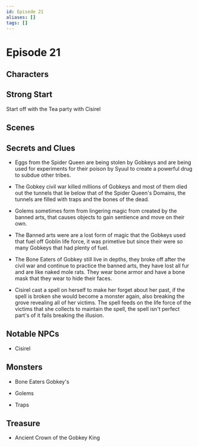 ```yaml
---
id: Episode 21
aliases: []
tags: []
---
```


# Episode 21

## Characters

## Strong Start
Start off with the Tea party with Cisirel
    
## Scenes

## Secrets and Clues
- Eggs from the Spider Queen are being stolen by Gobkeys and are being used for experiments for their poison by Syuul to create a powerful drug to subdue other tribes.

- The Gobkey civil war killed millions of Gobkeys and most of them died out the tunnels that lie below that of the Spider Queen's Domains, the tunnels are filled with traps and the bones of the dead. 

- Golems sometimes form from lingering magic from created by the banned arts, that causes objects to gain sentience and move on their own.

- The Banned arts were are a lost form of magic that the Gobkeys used that fuel off Goblin life force, it was primetive but since their were so many Gobkeys that had plenty of fuel.

- The Bone Eaters of Gobkey still live in depths, they broke off after the civil war and continue to practice the banned arts, they have lost all fur and are like naked mole rats. They wear bone armor and have a bone mask that they wear to hide their faces.

- Cisirel cast a spell on herself to make her forget about her past, if the spell is broken she would become a monster again, also breaking the grove revealing all of her victims. The spell feeds on the life force of the victims that she collects to maintain the spell, the spell isn't perfect part's of it fails breaking the illusion.


## Notable NPCs

- Cisirel

## Monsters
- Bone Eaters Gobkey's

- Golems

- Traps
## Treasure

- Ancient Crown of the Gobkey King
